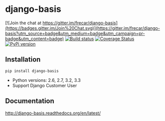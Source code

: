 # django-basis

[![Join the chat at https://gitter.im/frecar/django-basis](https://badges.gitter.im/Join%20Chat.svg)](https://gitter.im/frecar/django-basis?utm_source=badge&utm_medium=badge&utm_campaign=pr-badge&utm_content=badge)
[![Build status](https://ci.frigg.io/badges/frecar/django-basis/)](https://ci.frigg.io/frecar/django-basis/last/)
[![Coverage Status](https://ci.frigg.io/badges/coverage/frecar/django-basis/)](https://ci.frigg.io/frecar/django-basis/last/)
[![PyPi version](https://pypip.in/v/django-basis/badge.png)](https://crate.io/packages/django-basis/)

## Installation
    pip install django-basis

 - Python versions: 2.6, 2.7, 3.2, 3.3
 - Support Django Customer User

## Documentation
http://django-basis.readthedocs.org/en/latest/
